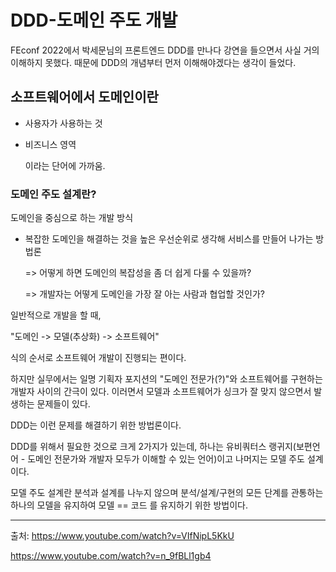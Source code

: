 # DDD-도메인 주도 개발

FEconf 2022에서 박세문님의 프론트엔드 DDD를 만나다 강연을 들으면서 사실 거의 이해하지 못했다. 때문에 DDD의 개념부터 먼저 이해해야겠다는 생각이 들었다.



## 소프트웨어에서 도메인이란

- 사용자가 사용하는 것

- 비즈니스 영역

  이라는 단어에 가까움.



### 도메인 주도 설계란?

도메인을 중심으로 하는 개발 방식

- 복잡한 도메인을 해결하는 것을 높은 우선순위로 생각해 서비스를 만들어 나가는 방법론

  => 어떻게 하면 도메인의 복잡성을 좀 더 쉽게 다룰 수 있을까?

  => 개발자는 어떻게 도메인을 가장 잘 아는 사람과 협업할 것인가?



일반적으로 개발을 할 때, 

"도메인 -> 모델(추상화) -> 소프트웨어"

식의 순서로 소프트웨어 개발이 진행되는 편이다.

하지만 실무에서는 일명 기획자 포지션의 "도메인 전문가(?)"와 소프트웨어를 구현하는 개발자 사이의 간극이 있다. 이러면서 모델과 소프트웨어가 싱크가 잘 맞지 않으면서 발생하는 문제들이 있다.



DDD는 이런 문제를 해결하기 위한 방법론이다.

DDD를 위해서 필요한 것으로 크게 2가지가 있는데, 하나는 유비쿼터스 랭귀지(보편언어 - 도메인 전문가와 개발자 모두가 이해할 수 있는 언어)이고 나머지는 모델 주도 설계이다.

모델 주도 설계란 분석과 설계를 나누지 않으며 분석/설계/구현의 모든 단계를 관통하는 하나의 모델을 유지하여 모델 == 코드 를 유지하기 위한 방법이다.



---

출처: https://www.youtube.com/watch?v=VIfNipL5KkU

https://www.youtube.com/watch?v=n_9fBLl1gb4

